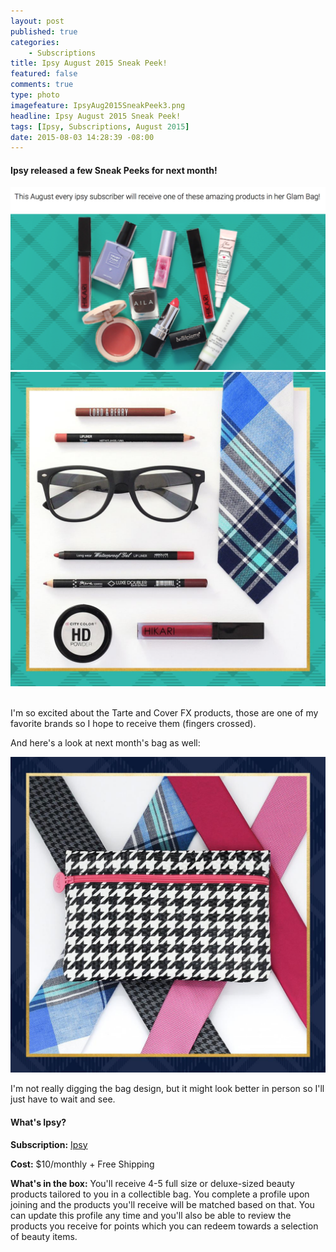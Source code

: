```yaml
---
layout: post
published: true
categories: 
    - Subscriptions
title: Ipsy August 2015 Sneak Peek!
featured: false
comments: true
type: photo
imagefeature: IpsyAug2015SneakPeek3.png
headline: Ipsy August 2015 Sneak Peek!
tags: [Ipsy, Subscriptions, August 2015]
date: 2015-08-03 14:28:39 -08:00
---
```


<p></p>

<H4>Ipsy released a few Sneak Peeks for next month!</H4>
<center><img src='/images/IpsyAug2015SneakPeek.png'></center>
<center><img src='/images/IpsyAug2015SneakPeek2.png'></center>
<br>

<p>I'm so excited about the Tarte and Cover FX products, those are one of my favorite brands so I hope to receive them (fingers crossed).</p>

<p>And here's a look at next month's bag as well:</p>
<center><img src='/images/IpsyAug2015SneakPeek3.png'></center>

<p>I'm not really digging the bag design, but it might look better in person so I'll just have to wait and see.</p>

<H4>What's Ipsy?</H4>
<p><b>Subscription:</b> <a href="https://www.ipsy.com/new?refer=uns8d" target="_blank">Ipsy</a></p>
<p><b>Cost:</b> $10/monthly + Free Shipping</p>
<p><b>What's in the box:</b> You'll receive 4-5 full size or deluxe-sized beauty products tailored to you in a collectible bag. You complete a profile upon joining and the products you'll receive will be matched based on that. You can update this profile any time and you'll also be able to review the products you receive for points which you can redeem towards a selection of beauty items.</p>
<br>
